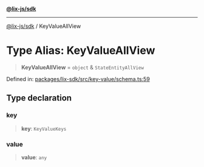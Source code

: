 [**@lix-js/sdk**](../README.md)

***

[@lix-js/sdk](../README.md) / KeyValueAllView

# Type Alias: KeyValueAllView

> **KeyValueAllView** = `object` & `StateEntityAllView`

Defined in: [packages/lix-sdk/src/key-value/schema.ts:59](https://github.com/opral/monorepo/blob/0501d8fe7eed9db1f8058e8d1d58b1d613ceaf43/packages/lix-sdk/src/key-value/schema.ts#L59)

## Type declaration

### key

> **key**: `KeyValueKeys`

### value

> **value**: `any`

